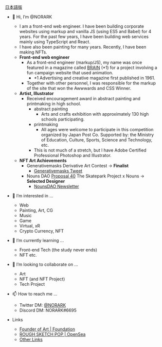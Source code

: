 [日本語版](https://github.com/NORARK/NORARK/blob/main/README_JA.md)

- 👋 Hi, I’m @NORARK
  * I am a front-end web engineer. I have been building corporate websites using markup and vanilla JS (using ES5 and Babel) for 4 years. For the past few years, I have been building web services mainly using TypeScript and React.
  * I have also been painting for many years. Recently, I have been making NFTs.
  * **Front-end web engineer**
    * As a front-end engineer (markup/JS), my name was once featured in a magazine called [BRAIN](https://www.sendenkaigi.com/english/) (*1) for a project involving a fun campaign website that used animation.
      * *1 Advertising and creative magazine first published in 1961.
    * Together with other personnel, I was responsible for the markup of the site that won the Awwwards and CSS Winner.
  * **Artist, Illustrator**
    * Received encouragement award in abstract painting and printmaking in high school.
      * abstract painting
        * Arts and crafts exhibition with approximately 130 high schools participating.
      * printmaking
        * All ages were welcome to participate in this competition organized by Japan Post Co. Supported by: the Ministry of Education, Culture, Sports, Science and Technology, etc.
      * This is not much of a stretch, but I have Adobe Certified Professional Photoshop and Illustrator.
  * **NFT Art Achievements**
    * Generativemasks Derivative Art Contest -> **Finalist**
      * [Generativemasks Tweet](https://twitter.com/generativemasks/status/1460514636831158277)
    * Nouns DAO [Proposal 40](https://nouns.wtf/vote/40) The Skatepark Project x Nouns -> **Selected Designer**
      * [NounsDAO Newsletter](https://nouns.substack.com/p/brush-up-your-sk8ing-skills-the-decks?s=r)

- 👀 I’m interested in ...
  * Web
  * Painting, Art, CG
  * Music
  * Game
  * Virtual, xR
  * Crypto Currency, NFT

- 🌱 I’m currently learning ...
  * Front-end Tech (the study never ends)
  * NFT etc.
- 💞️ I’m looking to collaborate on ...
  * Art
  * NFT (and NFT Project)
  * Tech Project

- 📫 How to reach me ...
  * Twitter DM: [@NORARK](https://twitter.com/N0RARK)
  * Discord DM: NORARK#6695

- Links
  * [Founder of Art | Foundation](https://foundation.app/@NORARK)
  * [ROUGH SKETCH POP | OpenSea](https://opensea.io/collection/norark--rough-sketch-pop)
  * [Other Links](https://lit.link/norark)

